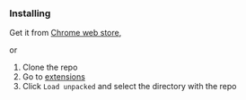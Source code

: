 ### Installing

Get it from [Chrome web store](https://chrome.google.com/webstore/detail/ascii-reactions/pcaccgaonlbajikopaoeefckncnhkngi),

or

1. Clone the repo
2. Go to [extensions](chrome://extensions/)
3. Click `Load unpacked` and select the directory with the repo
